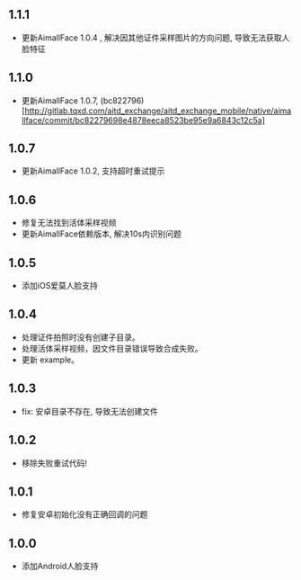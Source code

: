 ## 1.1.1
* 更新AimallFace 1.0.4 , 解决因其他证件采样图片的方向问题, 导致无法获取人脸特征
## 1.1.0

* 更新AimallFace 1.0.7, (bc822796)[http://gitlab.tqxd.com/aitd_exchange/aitd_exchange_mobile/native/aimallface/commit/bc82279698e4878eeca8523be95e9a6843c12c5a]

## 1.0.7

* 更新AimallFace 1.0.2, 支持超时重试提示
## 1.0.6

* 修复无法找到活体采样视频
* 更新AimallFace依赖版本, 解决10s内识别问题
## 1.0.5

* 添加iOS爱莫人脸支持

## 1.0.4

* 处理证件拍照时没有创建子目录。 
* 处理活体采样视频，因文件目录错误导致合成失败。
* 更新 example。

## 1.0.3

* fix: 安卓目录不存在, 导致无法创建文件

## 1.0.2

* 移除失败重试代码!
## 1.0.1

* 修复安卓初始化没有正确回调的问题

## 1.0.0

* 添加Android人脸支持
